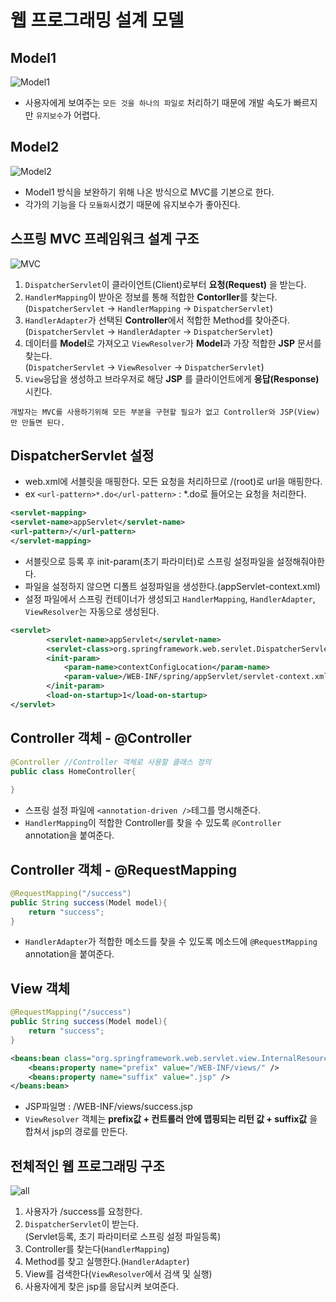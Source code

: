 # 웹 프로그래밍 설계 모델
## Model1
![Model1](https://github.com/RyuKyeongWoo/TIL/blob/main/Spring/img/Moel1.PNG)
* 사용자에게 보여주는 `모든 것을 하나의 파일로` 처리하기 때문에 개발 속도가 빠르지만 `유지보수`가 어렵다.
## Model2
![Model2](https://github.com/RyuKyeongWoo/TIL/blob/main/Spring/img/Model2.PNG)
* Model1 방식을 보완하기 위해 나온 방식으로 MVC를 기본으로 한다.
* 각가의 기능을 다 `모듈화`시켰기 때문에 유지보수가 좋아진다.
## 스프링 MVC 프레임워크 설계 구조
![MVC](https://github.com/RyuKyeongWoo/TIL/blob/main/Spring/img/SpringRescue.PNG)
1. `DispatcherServlet`이 클라이언트(Client)로부터 **요청(Request)** 을 받는다.
2. `HandlerMapping`이 받아온 정보를 통해 적합한 **Contorller**를 찾는다.<br/>
    (`DispatcherServlet` → `HandlerMapping` → `DispatcherServlet`)
3. `HandlerAdapter`가 선택된 **Controller**에서 적합한 Method를 찾아준다.<br/>
    (`DispatcherServlet` → `HandlerAdapter` → `DispatcherServlet`)
4. 데이터를 **Model**로 가져오고 `ViewResolver`가 **Model**과 가장 적합한 **JSP** 문서를 찾는다.<br/>
    (`DispatcherServlet` → `ViewResolver` → `DispatcherServlet`)
5. `View`응답을 생성하고 브라우저로 해당 **JSP** 를 클라이언트에게 **응답(Response)** 시킨다.
```
개발자는 MVC를 사용하기위해 모든 부분을 구현할 필요가 없고 Controller와 JSP(View)만 만들면 된다.
```
## DispatcherServlet 설정
* web.xml에 서블릿을 매핑한다. 모든 요청을 처리하므로 /(root)로 url을 매핑한다.
* ex `<url-pattern>*.do</url-pattern>` : *.do로 들어오는 요청을 처리한다.
```xml
<servlet-mapping>
<servlet-name>appServlet</servlet-name>
<url-pattern>/</url-pattern>
</servlet-mapping>
```
* 서블릿으로 등록 후 init-param(초기 파라미터)로 스프링 설정파일을 설정해줘야한다.
* 파일을 설정하지 않으면 디폴트 설정파일을 생성한다.(appServlet-context.xml)
* 설정 파일에서 스프링 컨테이너가 생성되고 `HandlerMapping`, `HandlerAdapter`, `ViewResolver`는 자동으로 생성된다.
```xml
<servlet>
		<servlet-name>appServlet</servlet-name>
		<servlet-class>org.springframework.web.servlet.DispatcherServlet</servlet-class>
		<init-param>
			<param-name>contextConfigLocation</param-name>
			<param-value>/WEB-INF/spring/appServlet/servlet-context.xml</param-value>
		</init-param>
		<load-on-startup>1</load-on-startup>
</servlet>
```
## Controller 객체 - @Controller
```java
@Controller //Controller 객체로 사용할 클래스 정의
public class HomeController{
    
}
```
* 스프링 설정 파일에 `<annotation-driven />`테그를 명시해준다.<br/>
* `HandlerMapping`이 적합한 Controller를 찾을 수 있도록 `@Controller` annotation을 붙여준다.
## Controller 객체 - @RequestMapping
```java
@RequestMapping("/success")
public String success(Model model){
    return "success";
}
```
* `HandlerAdapter`가 적합한 메소드를 찾을 수 있도록 메소드에 `@RequestMapping` annotation을 붙여준다.
## View 객체
```java
@RequestMapping("/success")
public String success(Model model){
    return "success";
}
```
```xml
<beans:bean class="org.springframework.web.servlet.view.InternalResourceViewResolver">
    <beans:property name="prefix" value="/WEB-INF/views/" />
    <beans:property name="suffix" value=".jsp" />
</beans:bean>
```
* JSP파일명 : /WEB-INF/views/success.jsp
* `ViewResolver` 객체는 **prefix값 + 컨트롤러 안에 맵핑되는 리턴 값 + suffix값** 을 합쳐서 jsp의 경로를 만든다.

## 전체적인 웹 프로그래밍 구조
![all](https://github.com/RyuKyeongWoo/TIL/blob/main/Spring/img/AllRescue.PNG)
1. 사용자가 /success를 요청한다.
2. `DispatcherServlet`이 받는다.<br/>
    (Servlet등록, 초기 파라미터로 스프링 설정 파일등록)
3. Controller를 찾는다(`HandlerMapping`)
4. Method를 찾고 실행한다.(`HandlerAdapter`)
5. View를 검색한다(`ViewResolver`에서 검색 및 실행)
6. 사용자에게 찾은 jsp를 응답시켜 보여준다.